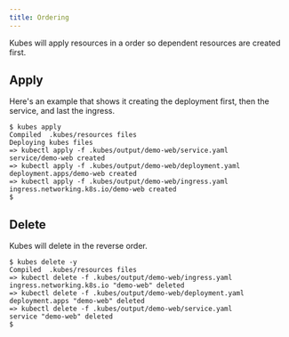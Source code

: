 ```yaml
---
title: Ordering
---
```


Kubes will apply resources in a order so dependent resources are created first.

## Apply

Here's an example that shows it creating the deployment first, then the service, and last the ingress.

    $ kubes apply
    Compiled  .kubes/resources files
    Deploying kubes files
    => kubectl apply -f .kubes/output/demo-web/service.yaml
    service/demo-web created
    => kubectl apply -f .kubes/output/demo-web/deployment.yaml
    deployment.apps/demo-web created
    => kubectl apply -f .kubes/output/demo-web/ingress.yaml
    ingress.networking.k8s.io/demo-web created
    $

## Delete

Kubes will delete in the reverse order.

    $ kubes delete -y
    Compiled  .kubes/resources files
    => kubectl delete -f .kubes/output/demo-web/ingress.yaml
    ingress.networking.k8s.io "demo-web" deleted
    => kubectl delete -f .kubes/output/demo-web/deployment.yaml
    deployment.apps "demo-web" deleted
    => kubectl delete -f .kubes/output/demo-web/service.yaml
    service "demo-web" deleted
    $